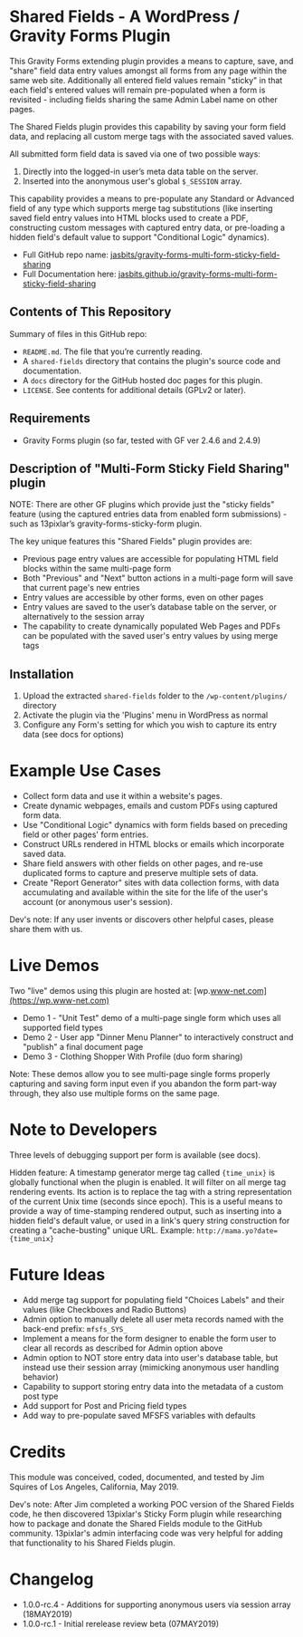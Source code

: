 # Shared Fields - A WordPress / Gravity Forms Plugin 

This Gravity Forms extending plugin provides a means to capture, save, and "share" field data entry values amongst all forms from any page within the same web site. Additionally all entered field values remain "sticky" in that each field's entered values will remain pre-populated when a form is revisited - including fields sharing the same Admin Label name on other pages.

The Shared Fields plugin provides this capability by saving your form field data, and replacing all custom merge tags with the associated saved values.

All submitted form field data is saved via one of two possible ways: 

1. Directly into the logged-in user’s meta data table on the server.
2. Inserted into the anonymous user's global `$_SESSION` array.   

This capability provides a means to pre-populate any Standard or Advanced field of any type which supports merge tag substitutions (like inserting saved field entry values into HTML blocks used to create a PDF, constructing custom messages with captured entry data, or pre-loading a hidden field's default value to support "Conditional Logic" dynamics).

- Full GitHub repo name: [jasbits/gravity-forms-multi-form-sticky-field-sharing](https://github.com/jasbits/gravity-forms-multi-form-sticky-field-sharing)
- Full Documentation here: [jasbits.github.io/gravity-forms-multi-form-sticky-field-sharing](https://jasbits.github.io/gravity-forms-multi-form-sticky-field-sharing/)

## Contents of This Repository 

Summary of files in this GitHub repo:

* `README.md`. The file that you’re currently reading.
* A `shared-fields` directory that contains the plugin's source code and documentation.
* A `docs` directory for the GitHub hosted doc pages for this plugin.
* `LICENSE`. See contents for additional details (GPLv2 or later).

## Requirements

* Gravity Forms plugin (so far, tested with GF ver 2.4.6 and 2.4.9)

## Description of "Multi-Form Sticky Field Sharing" plugin

NOTE: There are other GF plugins which provide just the "sticky fields" feature (using the captured entries data from enabled form submissions) - such as 13pixlar’s gravity-forms-sticky-form plugin. 

The key unique features this "Shared Fields" plugin provides are:

* Previous page entry values are accessible for populating HTML field blocks within the same multi-page form
* Both "Previous" and "Next" button actions in a multi-page form will save that current page's new entries
* Entry values are accessible by other forms, even on other pages
* Entry values are saved to the user’s database table on the server, or alternatively to the session array
* The capability to create dynamically populated Web Pages and PDFs can be populated with the saved user's entry values by using merge tags

## Installation

1. Upload the extracted `shared-fields` folder to the `/wp-content/plugins/` directory
2. Activate the plugin via the 'Plugins' menu in WordPress as normal
3. Configure any Form's setting for which you wish to capture its entry data (see docs for options)

# Example Use Cases

* Collect form data and use it within a website's pages.
* Create dynamic webpages, emails and custom PDFs using captured form data.
* Use "Conditional Logic" dynamics with form fields based on preceding field or other pages' form entries.
* Construct URLs rendered in HTML blocks or emails which incorporate saved data.
* Share field answers with other fields on other pages, and re-use duplicated forms to capture and preserve multiple sets of data.
* Create "Report Generator" sites with data collection forms, with data accumulating and available within the site for the life of the user's account (or anonymous user's session).

Dev's note: If any user invents or discovers other helpful cases, please share them with us.

# Live Demos

Two "live" demos using this plugin are hosted at: [wp.www-net.com](https://wp.www-net.com)

* Demo 1 - "Unit Test" demo of a multi-page single form which uses all supported field types
* Demo 2 - User app "Dinner Menu Planner" to interactively construct and "publish" a final document page
* Demo 3 - Clothing Shopper With Profile (duo form sharing)

Note: These demos allow you to see multi-page single forms properly capturing and saving form input even if you abandon the form part-way through, they also use multiple forms on the same page.

# Note to Developers

Three levels of debugging support per form is available (see docs).

Hidden feature:  A timestamp generator merge tag called `{time_unix}` is globally functional when the plugin is enabled. It will filter on all merge tag rendering events. Its action is to replace the tag with a string representation of the current Unix time (seconds since epoch). This is a useful means to provide a way of time-stamping rendered output, such as inserting into a hidden field's default value, or used in a link's query string construction for creating a "cache-busting" unique URL. Example: `http://mama.yo?date={time_unix}` 

# Future Ideas

* Add merge tag support for populating field "Choices Labels" and their values (like Checkboxes and Radio Buttons)
* Admin option to manually delete all user meta records named with the back-end prefix: `mfsfs_SYS_`
* Implement a means for the form designer to enable the form user to clear all records as described for Admin option above
* Admin option to NOT store entry data into user's database table, but instead use their session array (mimicking anonymous user handling behavior)
* Capability to support storing entry data into the metadata of a custom post type 
* Add support for Post and Pricing field types
* Add way to pre-populate saved MFSFS variables with defaults

# Credits

This module was conceived, coded, documented, and tested by Jim Squires of Los Angeles, California, May 2019. 

Dev's note: After Jim completed a working POC version of the Shared Fields code, he then discovered 13pixlar's Sticky Form plugin while researching how to package and donate the Shared Fields module to the GitHub community. 13pixlar's admin interfacing code was very helpful for adding that functionality to his Shared Fields plugin.

# Changelog
* 1.0.0-rc.4 - Additions for supporting anonymous users via session array (18MAY2019)
* 1.0.0-rc.1 - Initial rerelease review beta (07MAY2019)
